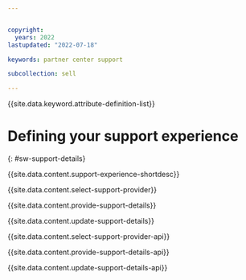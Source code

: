 ```yaml
---


copyright:
  years: 2022
lastupdated: "2022-07-18"

keywords: partner center support

subcollection: sell

---
```


{{site.data.keyword.attribute-definition-list}}

# Defining your support experience
{: #sw-support-details}

{{site.data.content.support-experience-shortdesc}}

{{site.data.content.select-support-provider}}

{{site.data.content.provide-support-details}}

{{site.data.content.update-support-details}}

{{site.data.content.select-support-provider-api}}

{{site.data.content.provide-support-details-api}}

{{site.data.content.update-support-details-api}}

